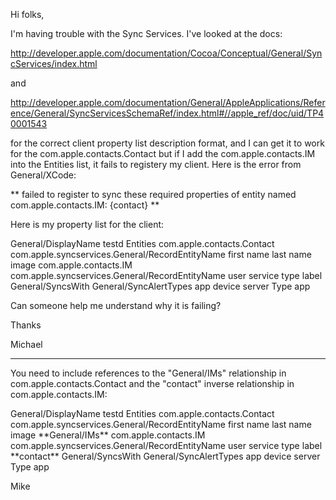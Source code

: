 

Hi folks,

I'm having trouble with the Sync Services.  I've looked at the docs:

http://developer.apple.com/documentation/Cocoa/Conceptual/General/SyncServices/index.html

and

http://developer.apple.com/documentation/General/AppleApplications/Reference/General/SyncServicesSchemaRef/index.html#//apple_ref/doc/uid/TP40001543

for the correct client property list description format, and I can get it to work for the com.apple.contacts.Contact  but if I add the com.apple.contacts.IM into the Entities list, it fails to registery my client.   Here is the error from General/XCode:

**
failed to register to sync these required properties of entity named com.apple.contacts.IM: {contact} 
**

Here is my property list for the client:  
    
<?xml version="1.0" encoding="UTF-8"?>
<!DOCTYPE plist PUBLIC "-//Apple Computer//DTD PLIST 1.0//EN" "http://www.apple.com/General/DTDs/General/PropertyList-1.0.dtd">
<plist version="1.0">
<dict>
	<key>General/DisplayName</key>
	<string>testd</string>
	<key>Entities</key>
	<dict>
		<key>com.apple.contacts.Contact</key>
		<array>
			<string>com.apple.syncservices.General/RecordEntityName</string>
			<string>first name</string>
			<string>last name</string>
			<string>image</string>
		</array>
		<key>com.apple.contacts.IM</key>
		<array>
			<string>com.apple.syncservices.General/RecordEntityName</string>
			<string>user</string>
			<string>service</string>
			<string>type</string>
			<string>label</string>
		</array>
	</dict>
	<key>General/SyncsWith</key>
	<dict>
		<key>General/SyncAlertTypes</key>
		<array>
			<string>app</string>
			<string>device</string>
			<string>server</string>
		</array>
	</dict>
	<key>Type</key>
	<string>app</string>
</dict>
</plist>



Can someone help me understand why it is failing?

Thanks

Michael


------------------------------------------------------------------

You need to include references to the "General/IMs" relationship in com.apple.contacts.Contact and the "contact" inverse relationship in com.apple.contacts.IM:

    
<?xml version="1.0" encoding="UTF-8"?>
<!DOCTYPE plist PUBLIC "-//Apple Computer//DTD PLIST 1.0//EN" "http://www.apple.com/General/DTDs/General/PropertyList-1.0.dtd">
<plist version="1.0">
<dict>
	<key>General/DisplayName</key>
	<string>testd</string>
	<key>Entities</key>
	<dict>
		<key>com.apple.contacts.Contact</key>
		<array>
			<string>com.apple.syncservices.General/RecordEntityName</string>
			<string>first name</string>
			<string>last name</string>
			<string>image</string>
			**<string>General/IMs</string>**
		</array>
		<key>com.apple.contacts.IM</key>
		<array>
			<string>com.apple.syncservices.General/RecordEntityName</string>
			<string>user</string>
			<string>service</string>
			<string>type</string>
			<string>label</string>
			**<string>contact</string>**
		</array>
	</dict>
	<key>General/SyncsWith</key>
	<dict>
		<key>General/SyncAlertTypes</key>
		<array>
			<string>app</string>
			<string>device</string>
			<string>server</string>
		</array>
	</dict>
	<key>Type</key>
	<string>app</string>
</dict>
</plist>



Mike